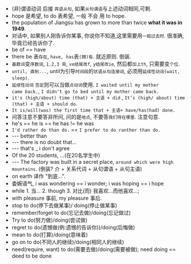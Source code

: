 - (非)谓语动词 后接 `宾语从句`, 如果`从句谓语`与上述动词相同,可剩.
- hope 是希望, to do 表希望, 一般 不会 用 to hope.
- the population of Jiangsu has grown to more than twice **what it was in 1949**.
- 对话中, 如果别人刚告诉你某事, 你说你不知道,这里需要用`一般过去时`. 很准确, 毕竟已经告诉你了.
- be of == have
- there be 表`存在`, `have, has`表`(拥)有`. 就近原则. 倒装.
- `基数词`变`序数词`, `1,2,3 背`, `ve结尾改f`, `y结尾改ie`, 然后都`加上th`, 只需要变`个位`.
- `until, 直到...`,  until为引导`时间段`的`状语从句连接词`, 必须用`延续性动词(wait, sleep)`.
- `延续性动词` `否定`则可以当做`点动词`使用. `I waited until my mother came back.`, `I didn't go to bed until my mother came back.`
- `it's (high/about) time (that) + 主语 + did` , `It’s (high/ about) time (that) + 主语 + should do`.
- `It is/will(was) the first time that + 主语+ have/has(had) done.`
- 问答注意不要答非所问, 问的是`地点`, 不要答`我们待在哪里`. 注意句意.
- he's == he is == he has != he was
- `I'd rather do than do.` == `I prefer to do ranther than do.`
- --- better than
- --- there is no doubt that...
- --- that's _ i don't agree
- Of the 20 students, ...(在20名学生中)
- --- The factory was built in a secret place, `around which were high mountains`. (倒装? 介 + 关系代词 + 从句谓语 + 从句主语)
- on earth 译作 "到底...".
- 委婉语气, i was wondering == i wonder; i was hoping == i hope
- while 1. 当... 2. though 3. 对比(而) 我喜欢...而他喜欢...; 
- with pleasure 事前, my pleasure 事后.
- stop to do(停下去做某事)/ doing(停止做某事)
- remember/forget to do(忘记去做)/doing(忘记做过)
- Try to do(努力做)/doing(尝试做)
- regret to do(遗憾做(例:遗憾的告诉你))/doing(后悔做)
- mean to do(打算)/doing(意味着)
- go on to do(不同人的继续)/doing(相同人的继续)
- need(require, want) to do(需要去做)/doing(需要被做); need doing == deed to be done
